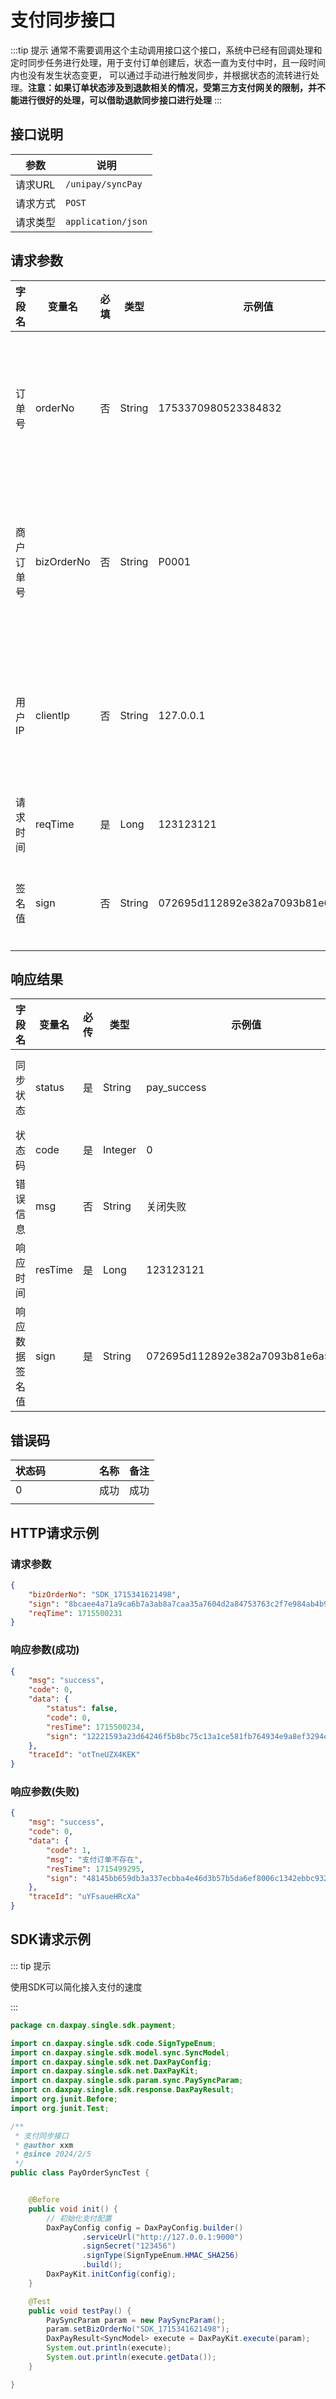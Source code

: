 # 支付同步接口

:::tip 提示
通常不需要调用这个主动调用接口这个接口，系统中已经有回调处理和定时同步任务进行处理，用于支付订单创建后，状态一直为支付中时，且一段时间内也没有发生状态变更，
可以通过手动进行触发同步，并根据状态的流转进行处理。**注意：如果订单状态涉及到退款相关的情况，受第三方支付网关的限制，并不能进行很好的处理，可以借助退款同步接口进行处理**
:::

## 接口说明
| 参数    | 说明                 |
|-------|--------------------|
| 请求URL | `/unipay/syncPay`  |
| 请求方式  | `POST`             |
| 请求类型  | `application/json` |

## 请求参数

| 字段名<img width=70/> | 变量名     | 必填 | 类型   | 示例值                           | 描述<img width=200/>                                     |
| --------------------- | ---------- | ---- | ------ | -------------------------------- | -------------------------------------------------------- |
| 订单号                | orderNo    | 否   | String | 1753370980523384832              | 订单号与商户订单号不可以同时为空，同时传输是以订单号为准 |
| 商户订单号            | bizOrderNo | 否   | String | P0001                            | 订单号与商户订单号不可以同时为空，同时传输是以订单号为准 |
| 用户IP                | clientIp   | 否   | String | 127.0.0.1                        | 支持Ipv4和Ipv6，部分支付通道要求必填，如调用微信支付时   |
| 请求时间              | reqTime    | 是   | Long   | 123123121                        | 使用时间戳(秒级)                                         |
| 签名值                | sign       | 否   | String | 072695d112892e382a7093b81e6a52af | 如果在后台系统中开启验签选项后必填                       |

## 响应结果

| 字段名<img width=70/> | 变量名     | 必传 | 类型      | 示例值                              | 描述                                                                                          |
|--------------------|---------|----|---------|----------------------------------|---------------------------------------------------------------------------------------------|
| 同步状态               | status  | 是  | String  | pay_success                      | 返回订单同步成功后的状态，见常量和状态表[PayStatusEnum](/single/guides/other/常量和状态表.md#支付状态-paystatusenum)相关的描述 |
| 状态码                | code    | 是  | Integer | 0                                | 为零表示成功，非零表示失败                                                                               |
| 错误信息               | msg     | 否  | String  | 关闭失败                             | 状态非零时会有返回值                                                                                  |
| 响应时间               | resTime | 是  | Long    | 123123121                        | 服务返回请求的时间，时间戳(秒级)                                                                           |
| 响应数据签名值            | sign    | 是  | String  | 072695d112892e382a7093b81e6a52af | 对响应内容进行签名                                                                                   |


## 错误码

| 状态码<img width=70/> | 名称 | 备注 |
|--------------------|----|----|
| 0                  | 成功 | 成功 |
|                    |    |    |


## HTTP请求示例

### 请求参数
```json
{
    "bizOrderNo": "SDK_1715341621498",
    "sign": "8bcaee4a71a9ca6b7a3ab8a7caa35a7604d2a84753763c2f7e984ab4b9f5c6cd",
    "reqTime": 1715500231
}
```

### 响应参数(成功)

```json
{
    "msg": "success",
    "code": 0,
    "data": {
        "status": false,
        "code": 0,
        "resTime": 1715500234,
        "sign": "12221593a23d64246f5b8bc75c13a1ce581fb764934e9a8ef3294eddda5ec6a2"
    },
    "traceId": "otTneUZX4KEK"
}
```

### 响应参数(失败)

```json
{
    "msg": "success",
    "code": 0,
    "data": {
        "code": 1,
        "msg": "支付订单不存在",
        "resTime": 1715499295,
        "sign": "48145bb659db3a337ecbba4e46d3b57b5da6ef8006c1342ebbc9320d619bbad4"
    },
    "traceId": "uYFsaueHRcXa"
}
```




## SDK请求示例

::: tip 提示

使用SDK可以简化接入支付的速度

:::

```java
package cn.daxpay.single.sdk.payment;

import cn.daxpay.single.sdk.code.SignTypeEnum;
import cn.daxpay.single.sdk.model.sync.SyncModel;
import cn.daxpay.single.sdk.net.DaxPayConfig;
import cn.daxpay.single.sdk.net.DaxPayKit;
import cn.daxpay.single.sdk.param.sync.PaySyncParam;
import cn.daxpay.single.sdk.response.DaxPayResult;
import org.junit.Before;
import org.junit.Test;

/**
 * 支付同步接口
 * @author xxm
 * @since 2024/2/5
 */
public class PayOrderSyncTest {


    @Before
    public void init() {
        // 初始化支付配置
        DaxPayConfig config = DaxPayConfig.builder()
                .serviceUrl("http://127.0.0.1:9000")
                .signSecret("123456")
                .signType(SignTypeEnum.HMAC_SHA256)
                .build();
        DaxPayKit.initConfig(config);
    }

    @Test
    public void testPay() {
        PaySyncParam param = new PaySyncParam();
        param.setBizOrderNo("SDK_1715341621498");
        DaxPayResult<SyncModel> execute = DaxPayKit.execute(param);
        System.out.println(execute);
        System.out.println(execute.getData());
    }

}
```

